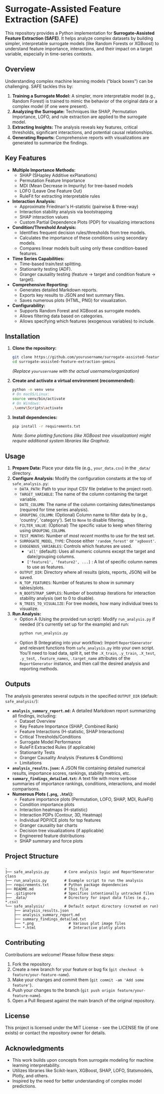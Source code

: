 # Surrogate-Assisted Feature Extraction (SAFE)

This repository provides a Python implementation for **Surrogate-Assisted Feature Extraction (SAFE)**. It helps analyze complex datasets by building simpler, interpretable surrogate models (like Random Forests or XGBoost) to understand feature importance, interactions, and their impact on a target variable, especially in time-series contexts.

## Overview

Understanding complex machine learning models ("black boxes") can be challenging. SAFE tackles this by:

1.  **Training a Surrogate Model:** A simpler, more interpretable model (e.g., Random Forest) is trained to mimic the behavior of the original data or a complex model (if one were present).
2.  **Analyzing the Surrogate:** Techniques like SHAP, Permutation Importance, LOFO, and rule extraction are applied to the surrogate model.
3.  **Extracting Insights:** The analysis reveals key features, critical thresholds, significant interactions, and potential causal relationships.
4.  **Generating Reports:** Comprehensive reports with visualizations are generated to summarize the findings.

## Key Features

-   **Multiple Importance Methods:**
    -   SHAP (SHapley Additive exPlanations)
    -   Permutation Feature Importance
    -   MDI (Mean Decrease in Impurity) for tree-based models
    -   LOFO (Leave One Feature Out)
    -   RuleFit for extracting interpretable rules
-   **Interaction Analysis:**
    -   Approximate Friedman's H-statistic (pairwise & three-way)
    -   Interaction stability analysis via bootstrapping
    -   SHAP interaction values
    -   Custom Partial Dependence Plots (PDP) for visualizing interactions
-   **Condition/Threshold Analysis:**
    -   Identifies frequent decision rules/thresholds from tree models.
    -   Calculates the importance of these conditions using secondary models.
    -   Compares linear models built using only these condition-based features.
-   **Time Series Capabilities:**
    -   Time-based train/test splitting.
    -   Stationarity testing (ADF).
    -   Granger causality testing (feature -> target and condition feature -> target).
-   **Comprehensive Reporting:**
    -   Generates detailed Markdown reports.
    -   Exports key results to JSON and text summary files.
    -   Saves numerous plots (HTML, PNG) for visualization.
-   **Configurability:**
    -   Supports Random Forest and XGBoost as surrogate models.
    -   Allows filtering data based on categories.
    -   Allows specifying which features (exogenous variables) to include.

## Installation

1.  **Clone the repository:**
    ```bash
    git clone https://github.com/yourusername/surrogate-assisted-feature-extraction-gemini.git
    cd surrogate-assisted-feature-extraction-gemini
    ```
    *(Replace `yourusername` with the actual username/organization)*

2.  **Create and activate a virtual environment (recommended):**
    ```bash
    python -m venv venv
    # On macOS/Linux:
    source venv/bin/activate
    # On Windows:
    .\venv\Scripts\activate
    ```

3.  **Install dependencies:**
    ```bash
    pip install -r requirements.txt
    ```
    *Note: Some plotting functions (like XGBoost tree visualization) might require additional system libraries like Graphviz.* 

## Usage

1.  **Prepare Data:** Place your data file (e.g., `your_data.csv`) in the `_data/` directory.
2.  **Configure Analysis:** Modify the configuration constants at the top of `safe_analysis.py`:
    -   `DATA_PATH`: Path to your input CSV file (relative to the project root).
    -   `TARGET_VARIABLE`: The name of the column containing the target variable.
    -   `DATE_COLUMN`: The name of the column containing dates/timestamps (required for time series analysis).
    -   `GROUPING_COLUMN`: (Optional) Column name to filter data by (e.g., 'country', 'category'). Set to `None` to disable filtering.
    -   `FILTER_VALUE`: (Optional) The specific value to keep when filtering using `GROUPING_COLUMN`.
    -   `TEST_MONTHS`: Number of *most recent* months to use for the test set.
    -   `SURROGATE_MODEL_TYPE`: Choose either `'random_forest'` or `'xgboost'`.
    -   `EXOGENOUS_VARIABLES`: Controls which features are used.
        -   `'all'` (default): Uses all numeric columns except the target and date/grouping columns.
        -   `['feature1', 'feature2', ...]` : A list of specific column names to use as features.
    -   `OUTPUT_DIR`: Directory where all results (plots, reports, JSON) will be saved.
    -   `N_TOP_FEATURES`: Number of features to show in summary tables/plots.
    -   `N_BOOTSTRAP_SAMPLES`: Number of bootstrap iterations for interaction stability analysis (set to 0 to disable).
    -   `N_TREES_TO_VISUALIZE`: For tree models, how many individual trees to visualize.
3.  **Run Analysis:**
    -   Option A (Using the provided run script): Modify `run_analysis.py` if needed (it's currently set up for the example) and run:
        ```bash
        python run_analysis.py
        ```
    -   Option B (Integrating into your workflow): Import `ReportGenerator` and relevant functions from `safe_analysis.py` into your own script. You'll need to load data, split it, set the `.X_train`, `.y_train`, `.X_test`, `.y_test`, `.feature_names`, `.target_name` attributes of the `ReportGenerator` instance, and then call the desired analysis and reporting methods.

## Outputs

The analysis generates several outputs in the specified `OUTPUT_DIR` (default: `safe_analysis/`):

-   **`analysis_summary_report.md`:** A detailed Markdown report summarizing all findings, including:
    -   Dataset Overview
    -   Key Feature Importance (SHAP, Combined Rank)
    -   Feature Interactions (H-statistic, SHAP Interactions)
    -   Critical Thresholds/Conditions
    -   Surrogate Model Performance
    -   RuleFit Extracted Rules (if applicable)
    -   Stationarity Tests
    -   Granger Causality Analysis (Features & Conditions)
    -   Limitations
-   **`analysis_results.json`:** A JSON file containing detailed numerical results, importance scores, rankings, stability metrics, etc.
-   **`summary_findings_detailed.txt`:** A text file with more verbose summaries of importance rankings, conditions, interactions, and model comparisons.
-   **Numerous Plots (`.png`, `.html`):**
    -   Feature importance plots (Permutation, LOFO, SHAP, MDI, RuleFit)
    -   Condition importance plots
    -   Interaction heatmaps (H-statistic)
    -   Interaction PDPs (Contour, 3D, Heatmap)
    -   Individual PDP/ICE plots for top features
    -   Granger causality bar charts
    -   Decision tree visualizations (if applicable)
    -   Engineered feature distributions
    -   SHAP summary and force plots

## Project Structure

```
.
├── safe_analysis.py       # Core analysis logic and ReportGenerator class
├── run_analysis.py        # Example script to run the analysis
├── requirements.txt       # Python package dependencies
├── README.md              # This file
├── .gitignore             # Specifies intentionally untracked files
├── _data/                 # Directory for input data files (e.g., *.csv)
└── safe_analysis/         # Default output directory (created on run)
    ├── analysis_results.json
    ├── analysis_summary_report.md
    ├── summary_findings_detailed.txt
    ├── *.png                # Various plot image files
    └── *.html               # Interactive plotly plots
```

## Contributing

Contributions are welcome! Please follow these steps:

1.  Fork the repository.
2.  Create a new branch for your feature or bug fix (`git checkout -b feature/your-feature-name`).
3.  Make your changes and commit them (`git commit -am 'Add some feature'`).
4.  Push your changes to the branch (`git push origin feature/your-feature-name`).
5.  Open a Pull Request against the main branch of the original repository.

## License

This project is licensed under the MIT License - see the LICENSE file (if one exists) or contact the repository owner for details.

## Acknowledgments

-   This work builds upon concepts from surrogate modeling for machine learning interpretability.
-   Utilizes libraries like Scikit-learn, XGBoost, SHAP, LOFO, Statsmodels, Plotly, and others.
-   Inspired by the need for better understanding of complex model predictions.
